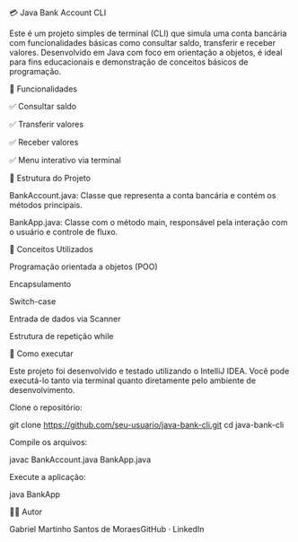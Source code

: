 💳 Java Bank Account CLI

Este é um projeto simples de terminal (CLI) que simula uma conta bancária com funcionalidades básicas como consultar saldo, transferir e receber valores. Desenvolvido em Java com foco em orientação a objetos, é ideal para fins educacionais e demonstração de conceitos básicos de programação.

📌 Funcionalidades

✅ Consultar saldo

✅ Transferir valores

✅ Receber valores

✅ Menu interativo via terminal

🧱 Estrutura do Projeto

BankAccount.java: Classe que representa a conta bancária e contém os métodos principais.

BankApp.java: Classe com o método main, responsável pela interação com o usuário e controle de fluxo.

🧠 Conceitos Utilizados

Programação orientada a objetos (POO)

Encapsulamento

Switch-case

Entrada de dados via Scanner

Estrutura de repetição while

🚀 Como executar

Este projeto foi desenvolvido e testado utilizando o IntelliJ IDEA. Você pode executá-lo tanto via terminal quanto diretamente pelo ambiente de desenvolvimento.

Clone o repositório:

git clone https://github.com/seu-usuario/java-bank-cli.git
cd java-bank-cli

Compile os arquivos:

javac BankAccount.java BankApp.java

Execute a aplicação:

java BankApp

🧑‍💻 Autor

Gabriel Martinho Santos de MoraesGitHub · LinkedIn

